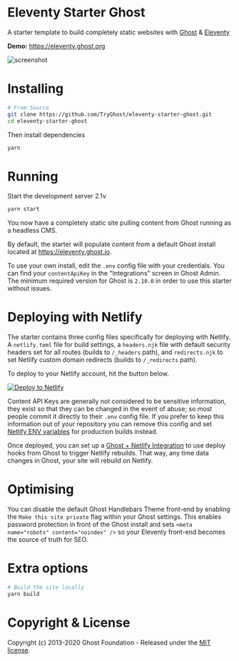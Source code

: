 # Eleventy Starter Ghost

A starter template to build completely static websites with [Ghost](https://ghost.org) & [Eleventy](https://www.11ty.io)

**Demo:** https://eleventy.ghost.org

![screenshot](https://user-images.githubusercontent.com/1177460/61880744-5b138980-aeed-11e9-9d8e-07c0b3c03cc5.png)

# Installing

```bash
# From Source
git clone https://github.com/TryGhost/eleventy-starter-ghost.git
cd eleventy-starter-ghost
```

Then install dependencies

```bash
yarn
```

# Running

Start the development server 2.1v

```bash
yarn start
```

You now have a completely static site pulling content from Ghost running as a headless CMS.

By default, the starter will populate content from a default Ghost install located at https://eleventy.ghost.io.

To use your own install, edit the `.env` config file with your credentials. You can find your `contentApiKey` in the "Integrations" screen in Ghost Admin. The minimum required version for Ghost is `2.10.0` in order to use this starter without issues.

# Deploying with Netlify

The starter contains three config files specifically for deploying with Netlify. A `netlify.toml` file for build settings, a `headers.njk` file with default security headers set for all routes (builds to `/_headers` path), and `redirects.njk` to set Netlify custom domain redirects (builds to `/_redirects` path).

To deploy to your Netlify account, hit the button below.

[![Deploy to Netlify](https://www.netlify.com/img/deploy/button.svg)](https://app.netlify.com/start/deploy?repository=https://github.com/TryGhost/eleventy-starter-ghost)

Content API Keys are generally not considered to be sensitive information, they exist so that they can be changed in the event of abuse; so most people commit it directly to their `.env` config file. If you prefer to keep this information out of your repository you can remove this config and set [Netlify ENV variables](https://www.netlify.com/docs/continuous-deployment/#build-environment-variables) for production builds instead.

Once deployed, you can set up a [Ghost + Netlify Integration](https://docs.ghost.org/integrations/netlify/) to use deploy hooks from Ghost to trigger Netlify rebuilds. That way, any time data changes in Ghost, your site will rebuild on Netlify.

# Optimising

You can disable the default Ghost Handlebars Theme front-end by enabling the `Make this site private` flag within your Ghost settings. This enables password protection in front of the Ghost install and sets `<meta name="robots" content="noindex" />` so your Eleventy front-end becomes the source of truth for SEO.

# Extra options

```bash
# Build the site locally
yarn build
```

# Copyright & License

Copyright (c) 2013-2020 Ghost Foundation - Released under the [MIT license](LICENSE).

